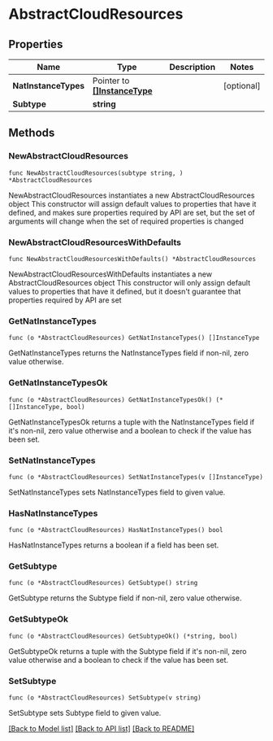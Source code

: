 # AbstractCloudResources

## Properties

Name | Type | Description | Notes
------------ | ------------- | ------------- | -------------
**NatInstanceTypes** | Pointer to [**[]InstanceType**](InstanceType.md) |  | [optional] 
**Subtype** | **string** |  | 

## Methods

### NewAbstractCloudResources

`func NewAbstractCloudResources(subtype string, ) *AbstractCloudResources`

NewAbstractCloudResources instantiates a new AbstractCloudResources object
This constructor will assign default values to properties that have it defined,
and makes sure properties required by API are set, but the set of arguments
will change when the set of required properties is changed

### NewAbstractCloudResourcesWithDefaults

`func NewAbstractCloudResourcesWithDefaults() *AbstractCloudResources`

NewAbstractCloudResourcesWithDefaults instantiates a new AbstractCloudResources object
This constructor will only assign default values to properties that have it defined,
but it doesn't guarantee that properties required by API are set

### GetNatInstanceTypes

`func (o *AbstractCloudResources) GetNatInstanceTypes() []InstanceType`

GetNatInstanceTypes returns the NatInstanceTypes field if non-nil, zero value otherwise.

### GetNatInstanceTypesOk

`func (o *AbstractCloudResources) GetNatInstanceTypesOk() (*[]InstanceType, bool)`

GetNatInstanceTypesOk returns a tuple with the NatInstanceTypes field if it's non-nil, zero value otherwise
and a boolean to check if the value has been set.

### SetNatInstanceTypes

`func (o *AbstractCloudResources) SetNatInstanceTypes(v []InstanceType)`

SetNatInstanceTypes sets NatInstanceTypes field to given value.

### HasNatInstanceTypes

`func (o *AbstractCloudResources) HasNatInstanceTypes() bool`

HasNatInstanceTypes returns a boolean if a field has been set.

### GetSubtype

`func (o *AbstractCloudResources) GetSubtype() string`

GetSubtype returns the Subtype field if non-nil, zero value otherwise.

### GetSubtypeOk

`func (o *AbstractCloudResources) GetSubtypeOk() (*string, bool)`

GetSubtypeOk returns a tuple with the Subtype field if it's non-nil, zero value otherwise
and a boolean to check if the value has been set.

### SetSubtype

`func (o *AbstractCloudResources) SetSubtype(v string)`

SetSubtype sets Subtype field to given value.



[[Back to Model list]](../README.md#documentation-for-models) [[Back to API list]](../README.md#documentation-for-api-endpoints) [[Back to README]](../README.md)


